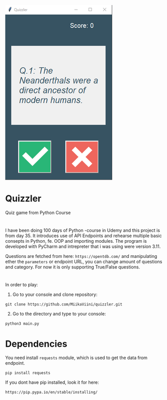 ![quizzler](https://github.com/MiikaViini/quizzler/blob/master/quizzler.png?raw=true)

# Quizzler
Quiz game from Python Course
#

I have been doing 100 days of Python -course in Udemy and this project is from day 35.
It introduces use of API Endpoints and rehearse multiple basic consepts in Python, fe. OOP and importing modules.
The program is developed with PyCharm and intrepreter that i was using were version 3.11.

Questions are fetched from here: 
`https://opentdb.com/` and manipulating ether the `parameters` or endpoint URL, you
can change amount of questions and category.
For now it is only supporting True/False questions.



#
In order to play:
1. Go to your console and clone repository:
```
git clone https://github.com/MiikaViini/quizzler.git
```
2. Go to the directory and type to your console:
```
python3 main.py
```
# Dependencies
You need install `requests` module, which is used to get the data from endpoint.
```
pip install requests
```
If you dont have pip installed, look it for here:
``` 
https://pip.pypa.io/en/stable/installing/
```

